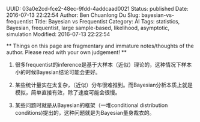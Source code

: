 UUID: 03a0e2cd-fce2-48ec-9fdd-4addcaad0021
Status: published
Date: 2016-07-13 22:22:54
Author: Ben Chuanlong Du
Slug: bayesian-vs-frequentist
Title: Bayesian vs Frequentist
Category: AI
Tags: statistics, Bayesian, frequentist, large sample-based, likelihood, asymptotic, simulation
Modified: 2016-07-13 22:22:54

**
Things on this page are
fragmentary and immature notes/thoughts of the author.
Please read with your own judgement!
**

1. 很多frequentist的inference是基于大样本（近似）理论的，这种情况下样本小的时候Bayesian结论可能会更好。

2. 某些统计量实在太复杂，（近似）分布很难推到。而Bayesian分析本质上就是模拟，简单直接有效，除了速度可能会很慢。

3. 某些问题时就是从Bayesian的框架（一堆conditional distribution conditions)提出的，这种问题就是为Bayesian量身裁衣的。


